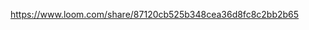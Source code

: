 <!-- Please watch the video here for creating the project -->
<!-- https://share.vidyard.com/watch/N3o7crw4rRYH8uyLxU1wBk? -->

<!-- Updated video Link Here-->
https://www.loom.com/share/87120cb525b348cea36d8fc8c2bb2b65

